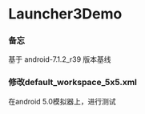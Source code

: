 
# Launcher3Demo

### 备忘

基于 android-7.1.2_r39 版本基线

### 修改default_workspace_5x5.xml
在android 5.0模拟器上，进行测试